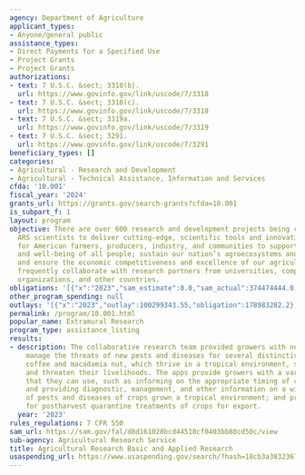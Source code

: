 ```yaml
---
agency: Department of Agriculture
applicant_types:
- Anyone/general public
assistance_types:
- Direct Payments for a Specified Use
- Project Grants
- Project Grants
authorizations:
- text: 7 U.S.C. &sect; 3318(b).
  url: https://www.govinfo.gov/link/uscode/7/3318
- text: 7 U.S.C. &sect; 3318(c).
  url: https://www.govinfo.gov/link/uscode/7/3318
- text: 7 U.S.C. &sect; 3319a.
  url: https://www.govinfo.gov/link/uscode/7/3319
- text: 7 U.S.C. &sect; 3291.
  url: https://www.govinfo.gov/link/uscode/7/3291
beneficiary_types: []
categories:
- Agricultural - Research and Development
- Agricultural - Technical Assistance, Information and Services
cfda: '10.001'
fiscal_year: '2024'
grants_url: https://grants.gov/search-grants?cfda=10.001
is_subpart_f: 1
layout: program
objective: There are over 600 research and development projects being conducted by
  ARS scientists to deliver cutting-edge, scientific tools and innovative solutions
  for American farmers, producers, industry, and communities to support the nourishment
  and well-being of all people; sustain our nation’s agroecosystems and natural resources;
  and ensure the economic competitiveness and excellence of our agriculture. Our scientists
  frequently collaborate with research partners from universities, companies, other
  organizations, and other countries.
obligations: '[{"x":"2023","sam_estimate":0.0,"sam_actual":374474444.0,"usa_spending_actual":290036475.82},{"x":"2024","sam_estimate":0.0,"sam_actual":379881117.0,"usa_spending_actual":291100364.52},{"x":"2025","sam_estimate":0.0,"sam_actual":379180000.0,"usa_spending_actual":121648.33}]'
other_program_spending: null
outlays: '[{"x":"2023","outlay":100299343.55,"obligation":178983282.2},{"x":"2024","outlay":29466412.28,"obligation":160910079.5},{"x":"2025","outlay":0.0,"obligation":56622.5}]'
permalink: /program/10.001.html
popular_name: Extramural Research
program_type: assistance_listing
results:
- description: The collaborative research team provided growers with new apps to help
    manage the threats of new pests and diseases for several distinctive crops, including
    coffee and macadamia nut, which thrive in a tropical environment, such as Hawaii,
    and threaten their livelihoods. The apps provide growers with a variety of information
    that they can use, such as informing on the appropriate timing of control measures,
    and providing diagnostic, management, and other information on a wide variety
    of pests and diseases of crops grown a tropical environment; and provides recommendations
    for postharvest quarantine treatments of crops for export.
  year: '2023'
rules_regulations: 7 CFR 550
sam_url: https://sam.gov/fal/d8d161028bcd44518cf0403bb88cd50c/view
sub-agency: Agricultural Research Service
title: Agricultural Research Basic and Applied Research
usaspending_url: https://www.usaspending.gov/search/?hash=18cb3a3832367db6bd1e2e34005771cf
---
```

